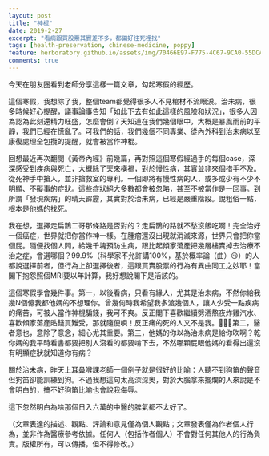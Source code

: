 ```yaml
---
layout: post
title: "神棍"
date: 2019-2-27
excerpt: "看病跟買股票其實差不多，都偏好往死裡找"
tags: [health-preservation, chinese-medicine, poppy]
feature: herboratory.github.io/assets/img/70466E97-F775-4C67-9CA0-55DCAD518292.jpeg
comments: true
---
```


今天在朋友圈看到老師分享這樣一篇文章，勾起寒假的經歷。

這個寒假，我想除了我，整個team都覺得很多人不見棺材不流眼淚。治未病，很多時候好心提醒，議事論事告知「如此下去有如此這樣的風險和狀況」，很多人因為認為此刻還精力旺盛，怎麼會倒？天知道在我們幾個眼中，大概是暴風雨前的平靜，我們已經在慌亂了。可我們的話，我們幾個不同專業、從內外科到治未病以至康復處理全包攬的提醒，就會被當作神棍。

回想最近再次翻閱《黃帝內經》前幾篇，再對照這個寒假經過手的每個case，深深感受到疾病與死亡，大概除了天來橫禍，對於慢性病，其實並非來個措手不及。從死神手中搶人，並非搶救室的專利。一個即將有慢性病的人，或多或少有不少不明顯、不礙事的症狀。這些症狀絕大多數都會被忽略，甚至不被當作是一回事。到所謂「發現疾病」的晴天霹靂，其實對於治未病，已經是嚴重階段。說粗俗一點，根本是他媽的找死。

我在想，選擇走扁鵲二哥那條路是否對的？走扁鵲的路就不愁沒飯吃啊！完全治好一個癌症，世界就把你當作神一樣。在腫瘤還沒出現就消滅來源，世界只會把你當個屁。隨便找個人問，給幾千塊預防生病，跟比起傾家蕩產把幾層樓賣掉去治療不治之症，會選哪個？99.9%（科學家不允許講100%，基於概率論（曲）😏）的人都說選擇前者，但行為上卻選擇後者，這跟買賣股票的行為有異曲同工之妙耶！當閣下抱怨照個MRI要以年計算，我好想說閣下是活該的。

這個寒假學會幾件事。第一，以後看病，只看有緣人，尤其是治未病，不然你給我幾N個億我都他媽的不想理你。曾幾何時我希望我多渡幾個人，讓人少受一點疾病的痛苦，可被人當作神棍騙錢，我可不爽。反正閣下喜歡繼續劈酒熬夜炸雞汽水、喜歡傾家蕩產貼錢買難受，那就隨便唄！反正痛的死的人又不是我。🤷🏻‍♀️第二，醫者意也，意除了意念，細心尤其重要。第三，他媽的你以為治未病是給你吹啊？乾你媽的我平時看書都要把別人沒看的都要啃下去，不然哪顆屁眼他媽的看得出還沒有明顯症狀就知道你有病？

關於治未病，昨天上耳鼻喉課老師一個例子就是很好的比喻：人聽不到狗笛的聲音但狗笛卻能訓練到狗。不過我想這句太高深深奧，對於大腦拿來擺爛的人來說是不會明白的，搞不好狗笛比喻也會說我侮辱。

這下忽然明白為啥那個日入六萬的中醫的脾氣都不太好了。

（文章表達的描述、觀點、評論和意見僅為個人觀點；文章發表僅為作者個人行為，並非作為醫療參考依據。任何人（包括作者個人）不會對任何其他人的行為負責。版權所有，可以傳播，但不得修改。）
